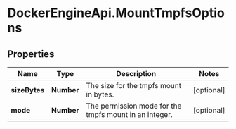 # DockerEngineApi.MountTmpfsOptions

## Properties

Name | Type | Description | Notes
------------ | ------------- | ------------- | -------------
**sizeBytes** | **Number** | The size for the tmpfs mount in bytes. | [optional] 
**mode** | **Number** | The permission mode for the tmpfs mount in an integer. | [optional] 


